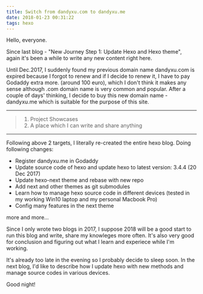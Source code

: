 ```yaml
---
title: Switch from dandyxu.com to dandyxu.me
date: 2018-01-23 00:31:22
tags: hexo
---
```


Hello, everyone.

Since last blog - "New Journey Step 1: Update Hexo and Hexo theme", again it's been a while to write any new content right here. 

Until Dec.2017, I suddenly found my previous domain name dandyxu.com is expired because I forgot to renew and if I decide to renew it, I have to pay Godaddy extra more. (around 100 euro), which I don't think it makes any sense although .com domain name is very common and popular. After a couple of days' thinking, I decide to buy this new domain name - dandyxu.me which is suitable for the purpose of this site. 

<!--more-->

---
> 1. Project Showcases 
> 2. A place which I can write and share anything
---

Following above 2 targets, I literally re-created the entire hexo blog. Doing following changes:

* Register dandyxu.me in Godaddy
* Update source code of hexo and update hexo to latest version: 3.4.4 (20 Dec 2017)
* Update hexo-next theme and rebase with new repo
* Add next and other themes as git submodules
* Learn how to manage hexo source code in different devices (tested in my working Win10 laptop and my personal Macbook Pro)
* Config many features in the next theme

more and more...

Since I only wrote two blogs in 2017, I suppose 2018 will be a good start to run this blog and write, share my knowleges more often. It's also very good for conclusion and figuring out what I learn and experiece while I'm working.

It's already too late in the evening so I probably decide to sleep soon. In the next blog, I'd like to describe how I update hexo with new methods and manage source codes in various devices.

Good night!
